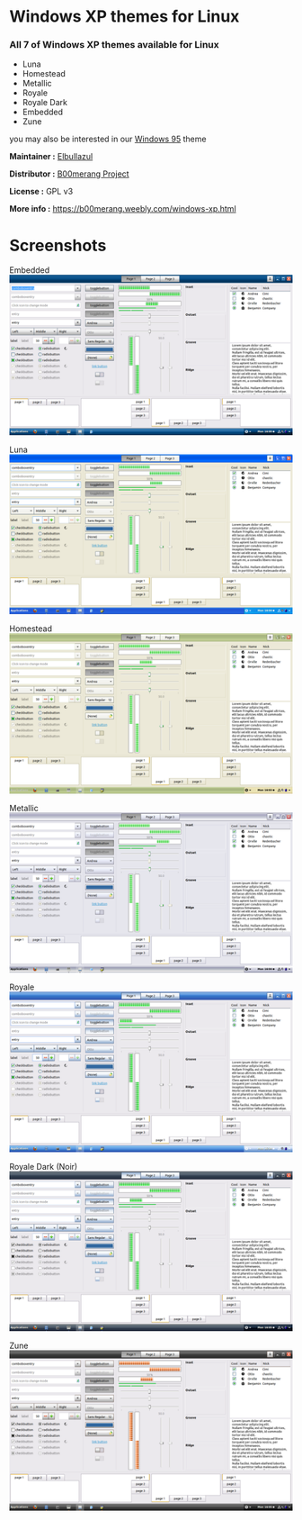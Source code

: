 # Windows XP themes for Linux

### All 7 of Windows XP themes available for Linux
- Luna
- Homestead
- Metallic
- Royale
- Royale Dark
- Embedded
- Zune

you may also be interested in our [Windows 95](https://github.com/B00merang-Project/Windows-95) theme

**Maintainer :** [Elbullazul](https://github.com/Elbullazul)

**Distributor :** [B00merang Project](https://github.com/B00merang-Project)

**License :** GPL v3

**More info :** https://b00merang.weebly.com/windows-xp.html

# Screenshots

Embedded
![embedded](https://github.com/B00merang-Project/gallery/raw/master/Windows%20XP%20Embedded%20(3).png)

Luna
![luna](https://github.com/B00merang-Project/gallery/raw/master/Windows%20XP%20Luna%20(2).png)

Homestead
![olive](https://github.com/B00merang-Project/gallery/raw/master/Windows%20XP%20Homestead%20(3).png)

Metallic
![metal](https://github.com/B00merang-Project/gallery/raw/master/Windows%20XP%20Metallic%20(2).png)

Royale
![royale](https://github.com/B00merang-Project/gallery/raw/master/Windows%20XP%20Royale%20(2).png)

Royale Dark (Noir)
![royale-dark](https://github.com/B00merang-Project/gallery/raw/master/Windows%20XP%20Royale%20Dark%20(2).png)

Zune
![zune](https://github.com/B00merang-Project/gallery/raw/master/Windows%20XP%20Zune%20(2).png)
